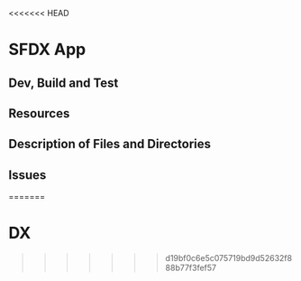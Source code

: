 <<<<<<< HEAD
# SFDX  App

## Dev, Build and Test


## Resources


## Description of Files and Directories


## Issues


=======
# DX
>>>>>>> d19bf0c6e5c075719bd9d52632f888b77f3fef57
